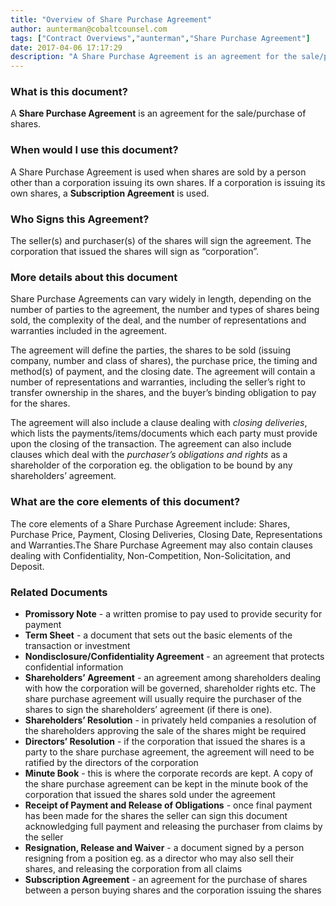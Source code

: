```yaml
---
title: "Overview of Share Purchase Agreement"
author: aunterman@cobaltcounsel.com
tags: ["Contract Overviews","aunterman","Share Purchase Agreement"]
date: 2017-04-06 17:17:29
description: "A Share Purchase Agreement is an agreement for the sale/purchase of shares."
---
```



 

### What is this document?

A **Share Purchase Agreement** is an agreement for the sale/purchase of shares.

 

### When would I use this document?
A Share Purchase Agreement is used when shares are sold by a person other than a corporation issuing its own shares. If a corporation is issuing its own shares, a **Subscription Agreement** is used.

 

### Who Signs this Agreement?
The seller(s) and purchaser(s) of the shares will sign the agreement. The corporation that issued the shares will sign as “corporation”.

 

### More details about this document
Share Purchase Agreements can vary widely in length, depending on the number of parties to the agreement, the number and types of shares being sold, the complexity of the deal, and the number of representations and warranties included in the agreement.

The agreement will define the parties, the shares to be sold (issuing company, number and class of shares), the purchase price, the timing and method(s) of payment, and the closing date. The agreement will contain a number of representations and warranties, including the seller’s right to transfer ownership in the shares, and the buyer’s binding obligation to pay for the shares. 

The agreement will also include a clause dealing with *closing deliveries*, which lists the payments/items/documents which each party must provide upon the closing of the transaction. The agreement can also include clauses which deal with the *purchaser’s obligations and rights* as a shareholder of the corporation eg. the obligation to be bound by any shareholders’ agreement.

 

### What are the core elements of this document?
The core elements of a Share Purchase Agreement include: Shares, Purchase Price, Payment, Closing Deliveries, Closing Date, Representations and Warranties.The Share Purchase Agreement may also contain clauses dealing with Confidentiality, Non-Competition, Non-Solicitation, and Deposit.

 

### Related Documents
- **Promissory Note** - a written promise to pay used to provide security for payment
- **Term Sheet** - a document that sets out the basic elements of the transaction or investment
- **Nondisclosure/Confidentiality Agreement** - an agreement that protects confidential information
- **Shareholders’ Agreement** - an agreement among shareholders dealing with how the corporation will be governed, shareholder rights etc. The share purchase agreement will usually require the purchaser of the shares to sign the shareholders’ agreement (if there is one).
- **Shareholders’ Resolution** - in privately held companies a resolution of the shareholders approving the sale of the shares might be required
- **Directors’ Resolution** - if the corporation that issued the shares is a party to the share purchase agreement, the agreement will need to be ratified by the directors of the corporation
- **Minute Book** - this is where the corporate records are kept. A copy of the share purchase agreement can be kept in the minute book of the corporation that issued the shares sold under the agreement
- **Receipt of Payment and Release of Obligations** - once final payment has been made for the shares the seller can sign this document acknowledging full payment and releasing the purchaser from claims by the seller
- **Resignation, Release and Waiver** - a document signed by a person resigning from a position eg. as a director who may also sell their shares, and releasing the corporation from all claims
- **Subscription Agreement** - an agreement for the purchase of shares between a person buying shares and the corporation issuing the shares
